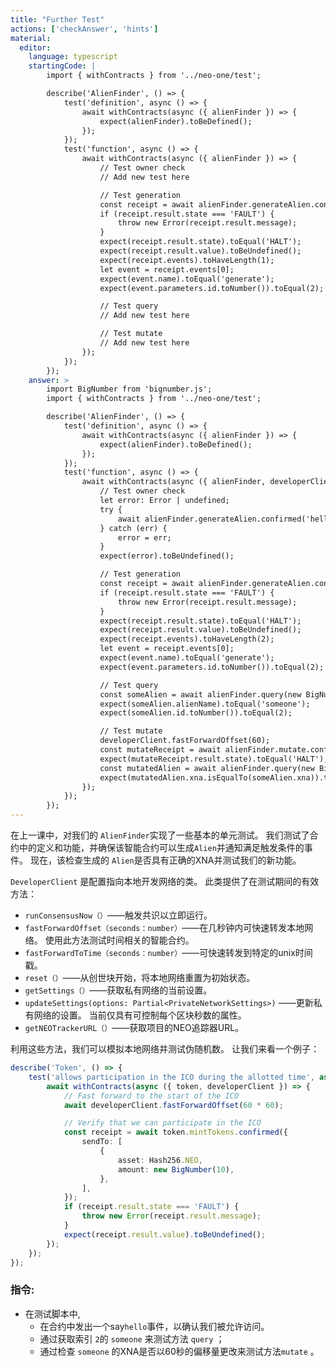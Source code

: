 ```yaml
---
title: "Further Test"
actions: ['checkAnswer', 'hints']
material: 
  editor:
    language: typescript
    startingCode: |
        import { withContracts } from '../neo-one/test';

        describe('AlienFinder', () => {
            test('definition', async () => {
                await withContracts(async ({ alienFinder }) => {
                    expect(alienFinder).toBeDefined();
                });
            });
            test('function', async () => {
                await withContracts(async ({ alienFinder }) => {
                    // Test owner check
                    // Add new test here

                    // Test generation
                    const receipt = await alienFinder.generateAlien.confirmed('someone');
                    if (receipt.result.state === 'FAULT') {
                        throw new Error(receipt.result.message);
                    }
                    expect(receipt.result.state).toEqual('HALT');
                    expect(receipt.result.value).toBeUndefined();
                    expect(receipt.events).toHaveLength(1);
                    let event = receipt.events[0];
                    expect(event.name).toEqual('generate');
                    expect(event.parameters.id.toNumber()).toEqual(2);

                    // Test query
                    // Add new test here

                    // Test mutate
                    // Add new test here
                });
            });
        });
    answer: > 
        import BigNumber from 'bignumber.js';
        import { withContracts } from '../neo-one/test';

        describe('AlienFinder', () => {
            test('definition', async () => {
                await withContracts(async ({ alienFinder }) => {
                    expect(alienFinder).toBeDefined();
                });
            });
            test('function', async () => {
                await withContracts(async ({ alienFinder, developerClient }) => {
                    // Test owner check
                    let error: Error | undefined;
                    try {
                        await alienFinder.generateAlien.confirmed('hello');
                    } catch (err) {
                        error = err;
                    }
                    expect(error).toBeUndefined();

                    // Test generation
                    const receipt = await alienFinder.generateAlien.confirmed('someone');
                    if (receipt.result.state === 'FAULT') {
                        throw new Error(receipt.result.message);
                    }
                    expect(receipt.result.state).toEqual('HALT');
                    expect(receipt.result.value).toBeUndefined();
                    expect(receipt.events).toHaveLength(2);
                    let event = receipt.events[0];
                    expect(event.name).toEqual('generate');
                    expect(event.parameters.id.toNumber()).toEqual(2);

                    // Test query
                    const someAlien = await alienFinder.query(new BigNumber(2));
                    expect(someAlien.alienName).toEqual('someone');
                    expect(someAlien.id.toNumber()).toEqual(2);

                    // Test mutate
                    developerClient.fastForwardOffset(60);
                    const mutateReceipt = await alienFinder.mutate.confirmed(new BigNumber(2), new BigNumber(0));
                    expect(mutateReceipt.result.state).toEqual('HALT');
                    const mutatedAlien = await alienFinder.query(new BigNumber(2));
                    expect(mutatedAlien.xna.isEqualTo(someAlien.xna)).toBeFalsy();
                });
            });
        });
---
```


在上一课中，对我们的 `AlienFinder`实现了一些基本的单元测试。 我们测试了合约中的定义和功能，并确保该智能合约可以生成`Alien`并通知满足触发条件的事件。 现在，该检查生成的 `Alien`是否具有正确的XNA并测试我们的新功能。

`DeveloperClient` 是配置指向本地开发网络的类。 此类提供了在测试期间的有效方法：

- `runConsensusNow（）`——触发共识以立即运行。
- `fastForwardOffset（seconds：number）`——在几秒钟内可快速转发本地网络。 使用此方法测试时间相关的智能合约。
- `fastForwardToTime（seconds：number）`——可快速转发到特定的unix时间戳。
- `reset（）`——从创世块开始，将本地网络重置为初始状态。
- `getSettings（）`——获取私有网络的当前设置。
- `updateSettings(options: Partial<PrivateNetworkSettings>)` ——更新私有网络的设置。 当前仅具有可控制每个区块秒数的属性。
- `getNEOTrackerURL（）`——获取项目的NEO追踪器URL。

利用这些方法，我们可以模拟本地网络并测试伪随机数。 让我们来看一个例子：

```typescript
describe('Token', () => {
	test('allows participation in the ICO during the allotted time', async () => {
		await withContracts(async ({ token, developerClient }) => {
			// Fast forward to the start of the ICO
			await developerClient.fastForwardOffset(60 * 60);

			// Verify that we can participate in the ICO
			const receipt = await token.mintTokens.confirmed({
				sendTo: [
					{
						asset: Hash256.NEO,
						amount: new BigNumber(10),
					},
				],
			});
			if (receipt.result.state === 'FAULT') {
				throw new Error(receipt.result.message);
			}
			expect(receipt.result.value).toBeUndefined();
		});
	});
});
```

### 指令: 

- 在测试脚本中,
	- 在合约中发出一个say`hello`事件，以确认我们被允许访问。
	- 通过获取索引 `2`的 `someone` 来测试方法 `query` ；
	- 通过检查 `someone` 的XNA是否以60秒的偏移量更改来测试方法`mutate` 。
